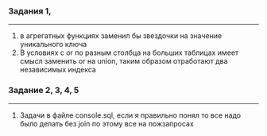 ### Задания 1, 
***
1. в агрегатных функциях заменил бы звездочки на значение уникального ключа
1. В условиях с or по разным столбца на больших таблицах имеет смысл заменить or на union, таким образом отработают два независимых индекса
   
### Задание 2, 3, 4, 5
***
1. Задачи в файле console.sql, если я правильно понял то все надо было делать без join по этому все на пожзапросах
